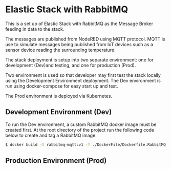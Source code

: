 # Elastic Stack with RabbitMQ

This is a set up of Elastic Stack with RabbitMQ as the Message Broker feeding in data to the stack.

The messages are published from NodeRED using MQTT protocol. MQTT is use to simulate messages being published from IoT devices such as a sensor device reading the surrounding  temperature.

The stack deployment is setup into two separate environment: one for development (Dev)and testing, and one for production (Prod).

Two environment is used so that developer may first test the stack locally using the Development Environment deployment. The Dev environment is run using docker-compose for easy start up and test.

The Prod environment is deployed via Kubernetes.

## Development Environment (Dev)

To run the Dev environment, a custom RabbitMQ docker image must be created first. At the root directory of the project run the following code below to create and tag a RabbitMQ image:

```sh
$ docker build -t rabbitmq-mqtt:v1 -f ./DockerFile/Dockerfile.RabbitMQ .
```

## Production Environment (Prod)
